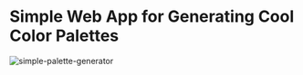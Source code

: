 # Simple Web App for Generating Cool Color Palettes

![simple-palette-generator](https://user-images.githubusercontent.com/60577503/181356167-49562c4a-4211-49a6-ad79-fa3989b43fca.png)
